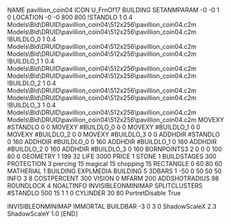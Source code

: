 NAME pavillion_coin04
ICON U_FrnOf17
BUILDING
SETANMPARAM -0 -0 1 0
LOCATION -0 -0 800 800
!STANDLO      1 0.4 Models\Bld\DRUID\pavillion_coin04\512x256\pavillion_coin04.c2m Models\Bld\DRUID\pavillion_coin04\512x256\pavillion_coin04.c2m 
!BUILDLO_0    1 0.4 Models\Bld\DRUID\pavillion_coin04\512x256\pavillion_coin04.c2m Models\Bld\DRUID\pavillion_coin04\512x256\pavillion_coin04.c2m 
!BUILDLO_1    1 0.4 Models\Bld\DRUID\pavillion_coin04\512x256\pavillion_coin04.c2m Models\Bld\DRUID\pavillion_coin04\512x256\pavillion_coin04.c2m 
!BUILDLO_2    1 0.4 Models\Bld\DRUID\pavillion_coin04\512x256\pavillion_coin04.c2m Models\Bld\DRUID\pavillion_coin04\512x256\pavillion_coin04.c2m 
!BUILDLO_3    1 0.4 Models\Bld\DRUID\pavillion_coin04\512x256\pavillion_coin04.c2m Models\Bld\DRUID\pavillion_coin04\512x256\pavillion_coin04.c2m 
MOVEXY #STANDLO   0 0
MOVEXY #BUILDLO_0 0 0
MOVEXY #BUILDLO_1 0 0
MOVEXY #BUILDLO_2 0 0
MOVEXY #BUILDLO_3 0 0
ADDHDIR #STANDLO 0 160
ADDHDIR #BUILDLO_0 0 160
ADDHDIR #BUILDLO_1 0 160
ADDHDIR #BUILDLO_2 0 160
ADDHDIR #BUILDLO_3 0 160
BORNPOINTS3 2 0 0 0 100 80 0
GEOMETRY 1 199 32
LIFE     3000
PRICE 1 STONE 1
BUILDSTAGES 300
PROTECTION 3 piercing 15 magical 15 chopping 15
RECTANGLE    0 60 80 60
MATHERIAL 1 BUILDING
EXPLMEDIA BUILDING 5
3DBARS 1 -50 0 50 50 50
INFO 3 8
COSTPERCENT 300
VISION 0
MFARM 200
ADDSHOTRADIUS 98
ROUNDLOCK 4
NOALTINFO
INVISIBLEONMINIMAP
SPLITCLUSTERS #STANDLO 500 15 1 1 0
CYLINDER 30 80
PortretDisable True

INVISIBLEONMINIMAP
IMMORTAL
BUILDBAR -3 0 3 0
ShadowScaleX 2.3
ShadowScaleY 1.0
[END]
